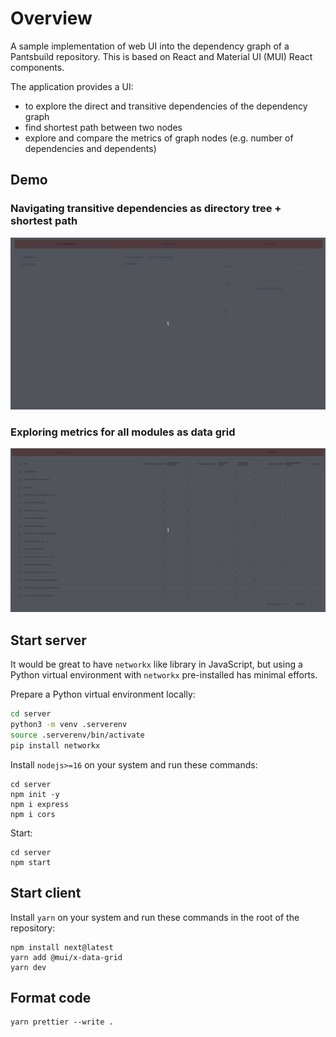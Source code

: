 # Overview

A sample implementation of web UI into the dependency graph of a Pantsbuild repository.
This is based on React and Material UI (MUI) React components.

The application provides a UI:

- to explore the direct and transitive dependencies of the dependency graph
- find shortest path between two nodes
- explore and compare the metrics of graph nodes (e.g. number of dependencies and dependents)

## Demo

### Navigating transitive dependencies as directory tree + shortest path

![Listing transitive dependencies](docs/deps.gif)

### Exploring metrics for all modules as data grid

![Navigating metrics](docs/metrics.gif)

## Start server

It would be great to have `networkx` like library in JavaScript,
but using a Python virtual environment with `networkx` pre-installed has minimal efforts.

Prepare a Python virtual environment locally:

```bash
cd server
python3 -m venv .serverenv
source .serverenv/bin/activate
pip install networkx
```

Install `nodejs>=16` on your system and run these commands:

```
cd server
npm init -y
npm i express
npm i cors
```

Start:

```
cd server
npm start
```

## Start client

Install `yarn` on your system and run these commands in the root of the repository:

```
npm install next@latest
yarn add @mui/x-data-grid
yarn dev
```

## Format code

```
yarn prettier --write .
```
